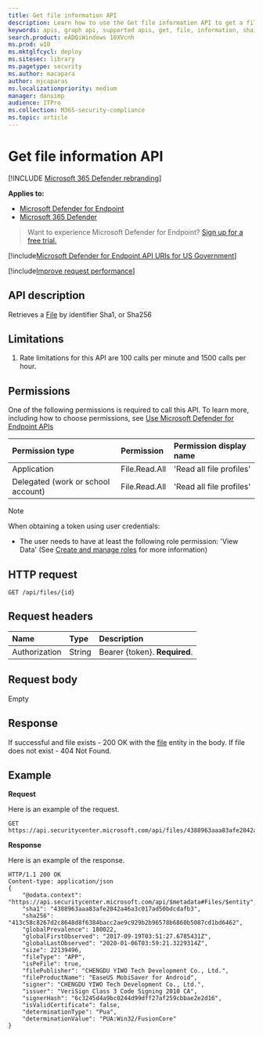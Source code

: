 ```yaml
---
title: Get file information API
description: Learn how to use the Get file information API to get a file by Sha1, Sha256, or MD5 identifier in Microsoft Defender for Endpoint.
keywords: apis, graph api, supported apis, get, file, information, sha1, sha256, md5
search.product: eADQiWindows 10XVcnh
ms.prod: w10
ms.mktglfcycl: deploy
ms.sitesec: library
ms.pagetype: security
ms.author: macapara
author: mjcaparas
ms.localizationpriority: medium
manager: dansimp
audience: ITPro
ms.collection: M365-security-compliance 
ms.topic: article
---
```


# Get file information API

[!INCLUDE [Microsoft 365 Defender rebranding](../../includes/microsoft-defender.md)]

**Applies to:**
- [Microsoft Defender for Endpoint](https://go.microsoft.com/fwlink/p/?linkid=2146631)
- [Microsoft 365 Defender](https://go.microsoft.com/fwlink/?linkid=2118804)

> Want to experience Microsoft Defender for Endpoint? [Sign up for a free trial.](https://www.microsoft.com/microsoft-365/windows/microsoft-defender-atp?ocid=docs-wdatp-exposedapis-abovefoldlink) 

[!include[Microsoft Defender for Endpoint API URIs for US Government](../../includes/microsoft-defender-api-usgov.md)]

[!include[Improve request performance](../../includes/improve-request-performance.md)]


## API description
Retrieves a [File](files.md) by identifier Sha1, or Sha256


## Limitations
1. Rate limitations for this API are 100 calls per minute and 1500 calls per hour.


## Permissions
One of the following permissions is required to call this API. To learn more, including how to choose permissions, see [Use Microsoft Defender for Endpoint APIs](apis-intro.md)

Permission type |	Permission	|	Permission display name
:---|:---|:---
Application |	File.Read.All |	'Read all file profiles'
Delegated (work or school account) | File.Read.All |	'Read all file profiles'

>[!Note]
> When obtaining a token using user credentials:
>- The user needs to have at least the following role permission: 'View Data' (See [Create and manage roles](user-roles.md) for more information)

## HTTP request
```
GET /api/files/{id}
```

## Request headers

Name | Type | Description
:---|:---|:---
Authorization | String | Bearer {token}. **Required**.


## Request body
Empty

## Response
If successful and file exists - 200 OK with the [file](files.md) entity in the body. If file does not exist - 404 Not Found.


## Example

**Request**

Here is an example of the request.

```
GET https://api.securitycenter.microsoft.com/api/files/4388963aaa83afe2042a46a3c017ad50bdcdafb3
```

**Response**

Here is an example of the response.


```
HTTP/1.1 200 OK
Content-type: application/json
{
	"@odata.context": "https://api.securitycenter.microsoft.com/api/$metadata#Files/$entity",
	"sha1": "4388963aaa83afe2042a46a3c017ad50bdcdafb3",
	"sha256": "413c58c8267d2c8648d8f6384bacc2ae9c929b2b96578b6860b5087cd1bd6462",
	"globalPrevalence": 180022,
	"globalFirstObserved": "2017-09-19T03:51:27.6785431Z",
	"globalLastObserved": "2020-01-06T03:59:21.3229314Z",
	"size": 22139496,
	"fileType": "APP",
	"isPeFile": true,
	"filePublisher": "CHENGDU YIWO Tech Development Co., Ltd.",
	"fileProductName": "EaseUS MobiSaver for Android",
	"signer": "CHENGDU YIWO Tech Development Co., Ltd.",
	"issuer": "VeriSign Class 3 Code Signing 2010 CA",
	"signerHash": "6c3245d4a9bc0244d99dff27af259cbbae2e2d16",
	"isValidCertificate": false,
	"determinationType": "Pua",
	"determinationValue": "PUA:Win32/FusionCore"
}
```
